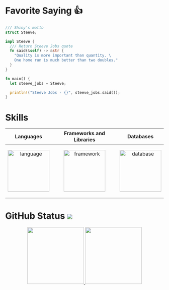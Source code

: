 
# Favorite Saying 👍

```rust
/// Shiny's motto
struct Steeve;

impl Steeve {
  /// Return Steeve Jobs quote
  fn said(&self) -> &str {
    "Quality is more important than quantity. \
    One home run is much better than two doubles."
  }
}

fn main() {
  let steeve_jobs = Steeve;

  println!("Steeve Jobs - {}", steeve_jobs.said());
}
```
# Skills 
<div align=''>
<table>
  <thead>
    <tr>
      <th>Languages</th>
      <th>Frameworks and Libraries</th>
      <th>Databases</th>
    </tr>
  </thead>
  <tbody>
    <tr>
      <td>
        <p align="center">
            <img height='132' alt='language' src="https://skillicons.dev/icons?i=js,ts,nodejs,solidity,cpp,cs,php,py,rust,ruby&perline=5" />
        </p>
      </td>
      <td>
        <p align="center">
          <img height='132' alt='framework' src="https://skillicons.dev/icons?i=nestjs,express,laravel,django,react,vue,nextjs,nuxtjs,redux,graphql&perline=5" />
        </p>
      </td>
      <td>
        <p align="center">
          <img height='132' alt='database' src="https://skillicons.dev/icons?i=mongodb,mysql,postgres,sqlite&perline=2" />
        </p>
      </td>
    </tr>
  </tbody>
</table>
</div>

# GitHub Status ![](https://komarev.com/ghpvc/?username=kindlyman343423&color=blueviolet)

<div id='profile-them' align='center'>
  <a class='github-status' href='https://github.com/kindlyman343423'>
    <img height="180px" src='https://github-readme-stats.vercel.app/api?username=kindlyman343423&show_icons=true&theme=radical' />
  </a>
  <a class='Most-used-languages' href='https://github.com/kindlyman343423'>
    <img height="180px" id='github-status' src='https://github-readme-stats.vercel.app/api/top-langs/?username=kindlyman343423&layout=compact' />
  </a>
</div>







